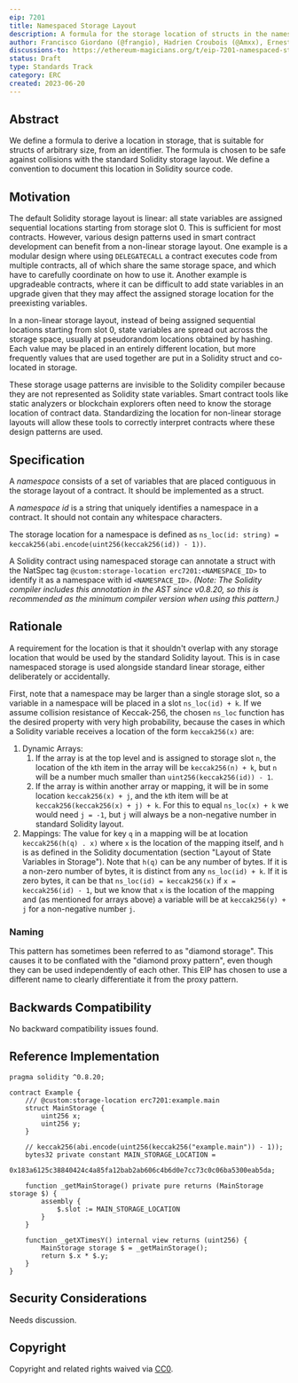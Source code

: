 ```yaml
---
eip: 7201
title: Namespaced Storage Layout
description: A formula for the storage location of structs in the namespaced storage pattern.
author: Francisco Giordano (@frangio), Hadrien Croubois (@Amxx), Ernesto García (@ernestognw), Eric Lau (@ericglau)
discussions-to: https://ethereum-magicians.org/t/eip-7201-namespaced-storage-layout/14796
status: Draft
type: Standards Track
category: ERC
created: 2023-06-20
---
```


## Abstract

We define a formula to derive a location in storage, that is suitable for structs of arbitrary size, from an identifier. The formula is chosen to be safe against collisions with the standard Solidity storage layout. We define a convention to document this location in Solidity source code.

## Motivation

The default Solidity storage layout is linear: all state variables are assigned sequential locations starting from storage slot 0. This is sufficient for most contracts. However, various design patterns used in smart contract development can benefit from a non-linear storage layout. One example is a modular design where using `DELEGATECALL` a contract executes code from multiple contracts, all of which share the same storage space, and which have to carefully coordinate on how to use it. Another example is upgradeable contracts, where it can be difficult to add state variables in an upgrade given that they may affect the assigned storage location for the preexisting variables.

In a non-linear storage layout, instead of being assigned sequential locations starting from slot 0, state variables are spread out across the storage space, usually at pseudorandom locations obtained by hashing. Each value may be placed in an entirely different location, but more frequently values that are used together are put in a Solidity struct and co-located in storage.

These storage usage patterns are invisible to the Solidity compiler because they are not represented as Solidity state variables. Smart contract tools like static analyzers or blockchain explorers often need to know the storage location of contract data. Standardizing the location for non-linear storage layouts will allow these tools to correctly interpret contracts where these design patterns are used.

## Specification

A _namespace_ consists of a set of variables that are placed contiguous in the storage layout of a contract. It should be implemented as a struct.

A _namespace id_ is a string that uniquely identifies a namespace in a contract. It should not contain any whitespace characters.

The storage location for a namespace is defined as `ns_loc(id: string) = keccak256(abi.encode(uint256(keccak256(id)) - 1))`.

A Solidity contract using namespaced storage can annotate a struct with the NatSpec tag `@custom:storage-location erc7201:<NAMESPACE_ID>` to identify it as a namespace with id `<NAMESPACE_ID>`. _(Note: The Solidity compiler includes this annotation in the AST since v0.8.20, so this is recommended as the minimum compiler version when using this pattern.)_

## Rationale

A requirement for the location is that it shouldn't overlap with any storage location that would be used by the standard Solidity layout. This is in case namespaced storage is used alongside standard linear storage, either deliberately or accidentally.

First, note that a namespace may be larger than a single storage slot, so a variable in a namespace will be placed in a slot `ns_loc(id) + k`. If we assume collision resistance of Keccak-256, the chosen `ns_loc` function has the desired property with very high probability, because the cases in which a Solidity variable receives a location of the form `keccak256(x)` are:

1. Dynamic Arrays:
    1. If the array is at the top level and is assigned to storage slot `n`, the location of the `k`th item in the array will be `keccak256(n) + k`, but `n` will be a number much smaller than `uint256(keccak256(id)) - 1`.
    2. If the array is within another array or mapping, it will be in some location `keccak256(x) + j`, and the `k`th item will be at `keccak256(keccak256(x) + j) + k`. For this to equal `ns_loc(x) + k` we would need `j = -1`, but `j` will always be a non-negative number in standard Solidity layout.
2. Mappings: The value for key `q` in a mapping will be at location `keccak256(h(q) . x)` where `x` is the location of the mapping itself, and `h` is as defined in the Solidity documentation (section "Layout of State Variables in Storage"). Note that `h(q)` can be any number of bytes. If it is a non-zero number of bytes, it is distinct from any `ns_loc(id) + k`. If it is zero bytes, it can be that `ns_loc(id) = keccak256(x)` if `x = keccak256(id) - 1`, but we know that `x` is the location of the mapping and (as mentioned for arrays above) a variable will be at `keccak256(y) + j` for a non-negative number `j`.

### Naming

This pattern has sometimes been referred to as "diamond storage". This causes it to be conflated with the "diamond proxy pattern", even though they can be used independently of each other. This EIP has chosen to use a different name to clearly differentiate it from the proxy pattern.

## Backwards Compatibility

No backward compatibility issues found.

## Reference Implementation

```solidity
pragma solidity ^0.8.20;

contract Example {
    /// @custom:storage-location erc7201:example.main
    struct MainStorage {
        uint256 x;
        uint256 y;
    }

    // keccak256(abi.encode(uint256(keccak256("example.main")) - 1));
    bytes32 private constant MAIN_STORAGE_LOCATION =
        0x183a6125c38840424c4a85fa12bab2ab606c4b6d0e7cc73c0c06ba5300eab5da;

    function _getMainStorage() private pure returns (MainStorage storage $) {
        assembly {
            $.slot := MAIN_STORAGE_LOCATION
        }
    }

    function _getXTimesY() internal view returns (uint256) {
        MainStorage storage $ = _getMainStorage();
        return $.x * $.y;
    }
}
```


## Security Considerations

Needs discussion.

## Copyright

Copyright and related rights waived via [CC0](../LICENSE.md).
